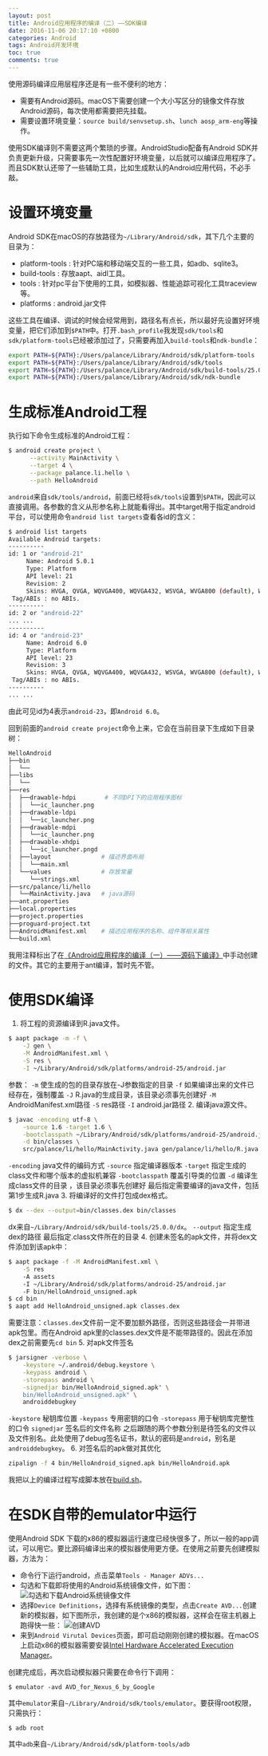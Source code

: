 ```yaml
---
layout: post
title: Android应用程序的编译（二）——SDK编译
date: 2016-11-06 20:17:10 +0800
categories: Android
tags: Android开发环境
toc: true
comments: true
---
```

使用源码编译应用层程序还是有一些不便利的地方：
* 需要有Android源码。macOS下需要创建一个大小写区分的镜像文件存放Android源码，每次使用都需要把先挂载。
* 需要设置环境变量：`source build/senvsetup.sh`、`lunch aosp_arm-eng`等操作。

使用SDK编译则不需要这两个繁琐的步骤。AndroidStudio配备有Android SDK并负责更新升级，只需要事先一次性配置好环境变量，以后就可以编译应用程序了。而且SDK默认还带了一些辅助工具，比如生成默认的Android应用代码，不必手敲。
<!-- more -->
# 设置环境变量
Android SDK在macOS的存放路径为`~/Library/Android/sdk`，其下几个主要的目录为：
* platform-tools : 针对PC端和移动端交互的一些工具，如adb、sqlite3。
* build-tools : 存放aapt、aidl工具。
* tools : 针对pc平台下使用的工具，如模拟器、性能追踪可视化工具traceview等。
* platforms : android.jar文件

这些工具在编译、调试的时候会经常用到，路径名有点长，所以最好先设置好环境变量，把它们添加到`$PATH`中。打开`.bash_profile`我发现`sdk/tools`和`sdk/platform-tools`已经被添加过了，只需要再加入`build-tools`和`ndk-bundle`：
``` bash
export PATH=${PATH}:/Users/palance/Library/Android/sdk/platform-tools
export PATH=${PATH}:/Users/palance/Library/Android/sdk/tools
export PATH=${PATH}:/Users/palance/Library/Android/sdk/build-tools/25.0.0
export PATH=${PATH}:/Users/palance/Library/Android/sdk/ndk-bundle
```
# 生成标准Android工程
执行如下命令生成标准的Android工程：
``` bash
$ android create project \
      --activity MainActivity \
      --target 4 \
      --package palance.li.hello \
      --path HelloAndroid
```
`android`来自`sdk/tools/android`，前面已经将`sdk/tools`设置到`$PATH`，因此可以直接调用。各参数的含义从形参名称上就能看得出。其中target用于指定android平台，可以使用命令`android list targets`查看各id的含义：
``` bash
$ android list targets
Available Android targets:
----------
id: 1 or "android-21"
     Name: Android 5.0.1
     Type: Platform
     API level: 21
     Revision: 2
     Skins: HVGA, QVGA, WQVGA400, WQVGA432, WSVGA, WVGA800 (default), WVGA854, WXGA720, WXGA800, WXGA800-7in
 Tag/ABIs : no ABIs.
----------
id: 2 or "android-22"
... ...
----------
id: 4 or "android-23"
     Name: Android 6.0
     Type: Platform
     API level: 23
     Revision: 3
     Skins: HVGA, QVGA, WQVGA400, WQVGA432, WSVGA, WVGA800 (default), WVGA854, WXGA720, WXGA800, WXGA800-7in
 Tag/ABIs : no ABIs.
----------
... ...
```
由此可见id为4表示`android-23`，即`Android 6.0`。

回到前面的`android create project`命令上来，它会在当前目录下生成如下目录树：
``` bash
HelloAndroid
├──bin
│  └──
├──libs
│  └──
├──res
│  ├──drawable-hdpi        # 不同DPI下的应用程序图标
│  │  └──ic_launcher.png
│  ├──drawable-ldpi
│  │  └──ic_launcher.png
│  ├──drawable-mdpi
│  │  └──ic_launcher.png
│  ├──drawable-xhdpi
│  │  └──ic_launcher.pngd
│  ├──layout              # 描述界面布局
│  │  └──main.xml
│  └──values              # 存放常量
│     └──strings.xml
├──src/palance/li/hello
│  └──MainActivity.java   # java源码
├──ant.properties
├──local.properties
├──project.properties
├──proguard-project.txt
├──AndroidManifest.xml    # 描述应用程序的名称、组件等相关属性
└──build.xml
```
我用注释标出了在[《Android应用程序的编译（一）——源码下编译》](http://palanceli.com/2016/11/06/2016/1020BuildAndroidApp/)中手动创建的文件。其它的主要用于ant编译，暂时先不管。

# 使用SDK编译
1. 将工程的资源编译到R.java文件。
``` bash
$ aapt package -m -f \
    -J gen \
    -M AndroidManifest.xml \
    -S res \
    -I ~/Library/Android/sdk/platforms/android-25/android.jar 
```
  参数：
  `-m` 使生成的包的目录存放在-J参数指定的目录
  `-f` 如果编译出来的文件已经存在，强制覆盖
  `-J` R.java的生成目录，该目录必须事先创建好
  `-M` AndroidManifest.xml路径
  `-S` res路径
  `-I` android.jar路径
2. 编译java源文件。
``` bash
$ javac -encoding utf-8 \
    -source 1.6 -target 1.6 \
    -bootclasspath ~/Library/Android/sdk/platforms/android-25/android.jar \
    -d bin/classes \
    src/palance/li/hello/MainActivity.java gen/palance/li/hello/R.java
```
  `-encoding` java文件的编码方式 
  `-source` 指定编译器版本 
  `-target` 指定生成的class文件和哪个版本的虚拟机兼容 
  `-bootclasspath` 覆盖引导类的位置 
  `-d` 编译生成class文件的目录 ，该目录必须事先创建好
  最后指定需要编译的java文件，包括第1步生成R.java
3. 将编译好的文件打包成dex格式。
``` bash
$ dx --dex --output=bin/classes.dex bin/classes
```
  dx来自`~/Library/Android/sdk/build-tools/25.0.0/dx`。
  `--output` 指定生成dex的路径
  最后指定.class文件所在的目录
4. 创建未签名的apk文件，并将dex文件添加到该apk中：
``` bash
$ aapt package -f -M AndroidManifest.xml \
    -S res 
    -A assets 
    -I ~/Library/Android/sdk/platforms/android-25/android.jar 
    -F bin/HelloAndroid_unsigned.apk
$ cd bin
$ aapt add HelloAndroid_unsigned.apk classes.dex
```
  需要注意：`classes.dex`文件前一定不要加额外路径，否则这些路径会一并带进apk包里。而在Android apk里的classes.dex文件是不能带路径的。因此在添加dex之前需要先`cd bin`
5. 对apk文件签名
``` bash
$ jarsigner -verbose \
    -keystore ~/.android/debug.keystore \
    -keypass android \
    -storepass android \
    -signedjar bin/HelloAndroid_signed.apk" \
    bin/HelloAndroid_unsigned.apk" \
    androiddebugkey
```
  `-keystore` 秘钥库位置
  `-keypass` 专用密钥的口令
  `-storepass` 用于秘钥库完整性的口令
  `signedjar` 签名后的文件名称
  之后跟随的两个参数分别是待签名的文件以及文件别名。此处使用了debug签名证书，默认的密码是`android`，别名是`androiddebugkey`。
6. 对签名后的apk做对其优化
``` bash
zipalign -f 4 bin/HelloAndroid_signed.apk bin/HelloAndroid.apk
```
我把以上的编译过程写成脚本放在[build.sh]()。

# 在SDK自带的emulator中运行
使用Android SDK 下载的x86的模拟器运行速度已经快很多了，所以一般的app调试，可以用它。要比源码编译出来的模拟器使用更方便。在使用之前要先创建模拟器，方法为：
* 命令行下运行android，点击菜单`Tools - Manager ADVs...`
* 勾选和下载即将使用的Android系统镜像文件，如下图：
![勾选和下载Android系统镜像文件](1106BuildAndroidApp2/img01.png)
* 选择`Device Definitions`，选择有系统镜像的类型，点击`Create AVD...`创建新的模拟器，如下图所示，我创建的是个x86的模拟器，这样会在宿主机器上跑得快一些：
![创建AVD](1106BuildAndroidApp2/img02.png)
* 来到`Android Virutal Devices`页面，即可启动刚刚创建的模拟器。在macOS上启动x86的模拟器需要安装[Intel Hardware Accelerated Execution Manager](https://software.intel.com/en-us/android/articles/intel-hardware-accelerated-execution-manager-end-user-license-agreement-macosx)。

创建完成后，再次启动模拟器只需要在命令行下调用：
```
$ emulator -avd AVD_for_Nexus_6_by_Google
```
其中`emulator`来自`~/Library/Android/sdk/tools/emulator`。要获得root权限，只需执行：
```
$ adb root
```
其中`adb`来自`~/Library/Android/sdk/platform-tools/adb`

